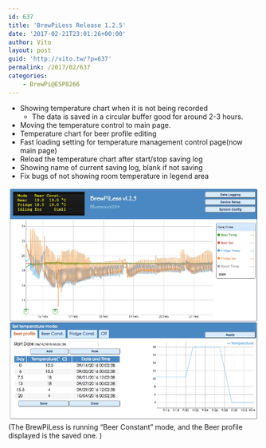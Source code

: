 ```yaml
---
id: 637
title: 'BrewPiLess Release 1.2.5'
date: '2017-02-21T23:01:26+00:00'
author: Vito
layout: post
guid: 'http://vito.tw/?p=637'
permalink: /2017/02/637
categories:
    - BrewPi@ESP8266
---
```


- Showing temperature chart when it is not being recorded 
    - The data is saved in a circular buffer good for around 2-3 hours.
- Moving the temperature control to main page.
- Temperature chart for beer profile editing
- Fast loading setting for temperature management control page(now main page)
- Reload the temperature chart after start/stop saving log
- Showing name of current saving log, blank if not saving
- Fix bugs of not showing room temperature in legend area

![brewpiless125](/wp-content/uploads/2017/02/brewpiless125.jpg)  
(The BrewPiLess is running “Beer Constant” mode, and the Beer profile displayed is the saved one. )